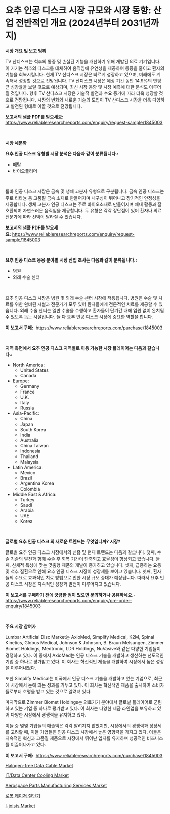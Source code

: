 <p><h1>요추 인공 디스크 시장 규모와 시장 동향: 산업 전반적인 개요 (2024년부터 2031년까지)</h1></p><p><strong>시장 개요 및 보고 범위</strong></p>
<p><p>TV 산디스크는 척추의 통증 및 손실된 기능을 개선하기 위해 개발된 의료 기기입니다. 이 기기는 척추의 디스크를 대체하여 움직임에 유연성을 제공하여 통증을 줄이고 환자의 기능을 회복시킵니다. 현재 TV 산디스크 시장은 빠르게 성장하고 있으며, 미래에도 계속해서 성장할 것으로 전망됩니다. TV 산디스크 시장은 예상 기간 동안 14.9%의 연평균 성장률을 보일 것으로 예상되며, 최신 시장 동향 및 시장 예측에 대한 분석도 이루어질 것입니다. 향후 TV 산디스크 시장은 기술적 발전과 수요 증가에 따라 더욱 성장할 것으로 전망됩니다. 시장의 변화와 새로운 기술의 도입이 TV 산디스크 시장을 더욱 다양하고 발전된 형태로 이끌 것으로 전망됩니다.</p></p>
<p><strong>보고서의 샘플 PDF를 받으세요:</strong> <a href="https://www.reliableresearchreports.com/enquiry/request-sample/1845003">https://www.reliableresearchreports.com/enquiry/request-sample/1845003</a></p>
<p>&nbsp;</p>
<p><strong>시장 세분화</strong></p>
<p><strong>요추 인공 디스크 유형별 시장 분석은 다음과 같이 분류됩니다.:</strong></p>
<p><ul><li>메탈</li><li>바이오폴리머</li></ul></p>
<p>&nbsp;</p>
<p><p>룸바 인공 디스크 시장은 금속 및 생체 고분자 유형으로 구분됩니다. 금속 인공 디스크는 주로 티타늄 등 고품질 금속 소재로 만들어지며 내구성이 뛰어나고 장기적인 안정성을 제공합니다. 생체 고분자 인공 디스크는 주로 바이오소재로 만들어지며 체내 활동과 잘 호환되며 자연스러운 움직임을 제공합니다. 두 유형은 각각 장단점이 있어 환자나 의료 전문가에 따라 선택이 달라질 수 있습니다.</p></p>
<p><strong>보고서의 샘플 PDF를 받으세요:</strong>&nbsp;<a href="https://www.reliableresearchreports.com/enquiry/request-sample/1845003">https://www.reliableresearchreports.com/enquiry/request-sample/1845003</a></p>
<p>&nbsp;</p>
<p><strong> 요추 인공 디스크 응용 분야별 시장 산업 조사는 다음과 같이 분류됩니다.:</strong></p>
<p><ul><li>병원</li><li>외래 수술 센터</li></ul></p>
<p>&nbsp;</p>
<p><p>요추 인공 디스크 시장은 병원 및 외래 수술 센터 시장에 적용됩니다. 병원은 수술 및 치료를 위한 완비된 시설과 전문가가 모두 있어 환자들에게 전문적인 치료를 제공할 수 있습니다. 외래 수술 센터는 일반 수술을 수행하고 환자들이 단기간 내에 입원 없이 완치될 수 있도록 돕는 시설입니다. 둘 다 요추 인공 디스크 시장에 중요한 역할을 합니다.</p></p>
<p><strong>이 보고서 구매:</strong>&nbsp; <a href="https://www.reliableresearchreports.com/purchase/1845003">https://www.reliableresearchreports.com/purchase/1845003</a></p>
<p>&nbsp;</p>
<p><strong>지역 측면에서 요추 인공 디스크 지역별로 이용 가능한 시장 플레이어는 다음과 같습니다.:</strong></p>
<p><ul>
    <li>
        North America:
        <ul>
            <li>United States</li>
            <li>Canada</li>
        </ul>
    </li>
    <li>
        Europe:
        <ul>
            <li>Germany</li>
            <li>France</li>
            <li>U.K.</li>
            <li>Italy</li>
            <li>Russia</li>
        </ul>
    </li>
    <li>
        Asia-Pacific:
        <ul>
            <li>China</li>
            <li>Japan</li>
            <li>South Korea</li>
            <li>India</li>
            <li>Australia</li>
            <li>China Taiwan</li>
            <li>Indonesia</li>
            <li>Thailand</li>
            <li>Malaysia</li>
        </ul>
    </li>
    <li>
        Latin America:
        <ul>
            <li>Mexico</li>
            <li>Brazil</li>
            <li>Argentina Korea</li>
            <li>Colombia</li>
        </ul>
    </li>
    <li>
        Middle East & Africa:
        <ul>
            <li>Turkey</li>
            <li>Saudi</li>
            <li>Arabia</li>
            <li>UAE</li>
            <li>Korea</li>
        </ul>
    </li>
    </ul></p>
<p>&nbsp;</p>
<p><strong>글로벌 요추 인공 디스크 의 새로운 트렌드는 무엇입니까? 시장?</strong></p>
<p><p>글로벌 요추 인공 디스크 시장에서의 신흥 및 현재 트렌드는 다음과 같습니다. 첫째, 수술 기술의 발전과 함께 수술 후 회복 기간이 단축되고 효율성이 향상되고 있습니다. 둘째, 신체적 특성에 맞는 맞춤형 제품의 개발이 증가하고 있습니다. 셋째, 급증하는 요통 및 척추 질환으로 인해 요추 인공 디스크 시장이 성장세를 보이고 있습니다. 넷째, 환자들의 수요로 효과적인 치료 방법으로 인한 시장 규모 증대가 예상됩니다. 따라서 요추 인공 디스크 시장은 지속적인 성장과 발전이 이루어지고 있습니다.</p></p>
<p><strong>이 보고서를 구매하기 전에 궁금한 점이 있으면 문의하거나 공유하세요.</strong>- <a href="https://www.reliableresearchreports.com/enquiry/pre-order-enquiry/1845003">https://www.reliableresearchreports.com/enquiry/pre-order-enquiry/1845003</a></p>
<p>&nbsp;</p>
<p><strong>주요 시장 참여자</strong></p>
<p><p>Lumbar Artificial Disc Market는 AxioMed, Simplify Medical, K2M, Spinal Kinetics, Globus Medical, Johnson & Johnson, B. Braun Melsungen, Zimmer Biomet Holdings, Medtronic, LDR Holdings, NuVasive와 같은 다양한 기업들이 경쟁하고 있다. 이 중에서 AxioMed는 인공 디스크 기술을 개발하고 생산하는 선도적인 기업 중 하나로 평가받고 있다. 이 회사는 혁신적인 제품을 개발하여 시장에서 높은 성장을 이루어내었다.</p><p>또한 Simplify Medical는 미국에서 인공 디스크 기술을 개발하고 있는 기업으로, 최근에 시장에서 눈에 띄는 성과를 거두고 있다. 이 회사는 혁신적인 제품을 출시하여 소비자들로부터 호평을 받고 있는 것으로 알려져 있다.</p><p>마지막으로 Zimmer Biomet Holdings는 의료기기 분야에서 글로벌 플레이어로 군림하고 있는 기업 중 하나로 평가받고 있다. 이 회사는 다양한 제품 라인업을 보유하고 있어 다양한 시장에서 경쟁력을 유지하고 있다. </p><p>이들 중 몇몇 기업들의 매출액은 각각 알려지지 않았지만, 시장에서의 경쟁력과 성장세를 고려할 때, 이들 기업들은 인공 디스크 시장에서 높은 영향력을 가지고 있다. 이들은 지속적인 혁신과 고품질 제품으로 시장에서 뛰어난 입지를 유지하며 성공적인 비즈니스를 이끌어나가고 있다.</p></p>
<p><strong>이 보고서 구매:</strong>&nbsp;&nbsp;<a href="https://www.reliableresearchreports.com/purchase/1845003">https://www.reliableresearchreports.com/purchase/1845003</a></p>
<p><p><a href="https://flame-sidecar-702.notion.site/Halogen-free-Data-Cable-Market-Size-Market-Trends-and-Growth-Outlook-forecasted-for-period-from-20-ba6d29ea3b8f41e9ba2d65c45cf29c59">Halogen-free Data Cable Market</a></p><p><a href="https://github.com/castoriffic/Market-Research-Report-List-3/blob/main/itdata-center-cooling-market.md">IT/Data Center Cooling Market</a></p><p><a href="https://issuu.com/reportprime-2/docs/aerospace-parts-manufacturing-services-market-size">Aerospace Parts Manufacturing Services Market</a></p><p><a href="https://github.com/nuekbpymrrz5/Market-Research-Report-List-1/blob/main/5786643186093.md">로봇 레이저 절단기</a></p><p><a href="https://github.com/yoshih12/Market-Research-Report-List-2/blob/main/i-joists-market.md">I-joists Market</a></p></p>
